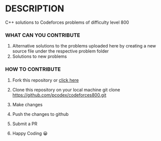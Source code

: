 # DESCRIPTION
C++ solutions to Codeforces problems of difficulty level 800

### WHAT CAN YOU CONTRIBUTE
1. Alternative solutions to the problems uploaded here by creating a new source file under the respective problem folder
2. Solutions to new problems   

### HOW TO CONTRIBUTE
1. Fork this repository or [click here](https://github.com/pcodex/codeforces800/fork)

2. Clone this repository on your local machine
git clone https://github.com/pcodex/codeforces800.git

3. Make changes

4. Push the changes to github

5. Submit a PR

7. Happy Coding :grinning:





